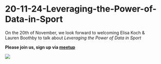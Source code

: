 # 20-11-24-Leveraging-the-Power-of-Data-in-Sport

On the 20th of November, we look forward to welcoming Elisa Koch & Lauren Boothby to talk about *Leveraging the Power of Data in Sport*

**Please join us, sign up via [meetup](https://www.meetup.com/rladies-melbourne/events/304124032/)**

![](https://secure.meetupstatic.com/photos/event/c/2/0/5/600_524209669.webp?w=750)

